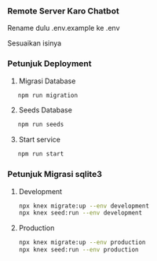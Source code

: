 ### Remote Server Karo Chatbot

Rename dulu .env.example ke .env

Sesuaikan isinya

### Petunjuk Deployment

1. Migrasi Database

```bash
   npm run migration
```

2. Seeds Database

```bash
   npm run seeds
```

3. Start service

```bash
   npm run start
```

### Petunjuk Migrasi sqlite3

1. Development
   ```bash
   npx knex migrate:up --env development
   npx knex seed:run --env development
   ```
2. Production
   ```bash
   npx knex migrate:up --env production
   npx knex seed:run --env production
   ```
